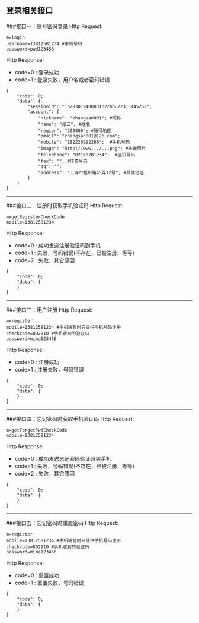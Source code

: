 登录相关接口
---

###接口一：账号密码登录
Http Request: 

```
m=login
username=13812581234 #手机号码
password=pwd123456
```


Http Response:

- code=0 : 登录成功
- code=1 : 登录失败，用户名或者密码错误

``` 
{ 
    "code": 0;
    "data": {
    	"sessionid": "1h283019400031n22hhu22313145252";
    	"account": {
    		"nickname": "zhangsan001"; #昵称
    		"name": "张三"; #姓名
    		"region": "200000"; #账号地区
    		"email": "zhangsan001@126.com"; 
    		"mobile": "182220992266";  #手机号码
    		"image": "http://www.../...png"; #头像照片
    		"telephone": "02168781234";  #座机号码
    		"fax": ""; #传真号码
    		"qq": ""; 
    		"address": "上海市福州路45弄12号"; #具体地址
    	}
    }
} 
```

---
###接口二：注册时获取手机验证码
Http Request: 

```
m=getRegisterCheckCode
mobile=13812581234
```

Http Response:

- code=0 : 成功发送注册验证码到手机
- code=1 : 失败，号码错误(不存在，已被注册，等等)
- code=2 : 失败，其它原因

``` 
{ 
    "code": 0;
    "data": {
    }    
} 
```

---
###接口三：用户注册
Http Request: 

```
m=register
mobile=13812581234 #手机端暂时只提供手机号码注册
checkcode=802910 #手机收到的验证码
password=mima123456
```

Http Response:

- code=0 : 注册成功
- code=1 : 注册失败，号码错误

``` 
{ 
    "code": 0;
    "data": {
    }    
} 
```

---
###接口四：忘记密码时获取手机验证码
Http Request: 

```
m=getForgetPwdCheckCode
mobile=13812581234
```

Http Response:

- code=0 : 成功发送忘记密码验证码到手机
- code=1 : 失败，号码错误(不存在，已被注册，等等)
- code=2 : 失败，其它原因

``` 
{ 
    "code": 0;
    "data": {
    }    
} 
```

---
###接口五：忘记密码时重置密码
Http Request: 

```
m=register
mobile=13812581234 #手机端暂时只提供手机号码注册
checkcode=802910 #手机收到的验证码
password=mima123456
```

Http Response:

- code=0 : 重置成功
- code=1 : 重置失败，号码错误

``` 
{ 
    "code": 0;
    "data": {
    }    
} 
